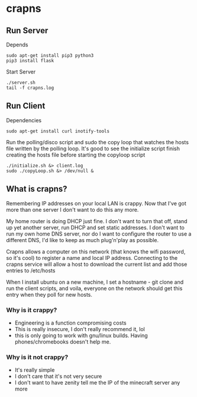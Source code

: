 # crapns

## Run Server

Depends
```
sudo apt-get install pip3 python3 
pip3 install flask
```

Start Server

```
./server.sh
tail -f crapns.log
```

## Run Client

Dependencies

```
sudo apt-get install curl inotify-tools
```

Run the polling/disco script and sudo the copy loop that watches the 
hosts file written by the polling loop. It's good to see the initialize
script finish creating the hosts file before starting the copyloop script

```
./initialize.sh &> client.log
sudo ./copyLoop.sh &> /dev/null &
```

## What is crapns?

Remembering IP addresses on your local LAN is crappy. Now that I've got more than 
one server I don't want to do this any more. 

My home router is doing DHCP just fine. I don't want to turn that off, stand up
yet another server, run DHCP and set static addresses. I don't want to run my own 
home DNS server, nor do I want to configure the router to use a different DNS, 
I'd like to keep as much plug'n'play as possible.

Crapns allows a computer on this network (that knows the wifi password, so it's cool)
to register a name and local IP address. Connecting to the crapns service will allow
a host to download the current list and add those entries to /etc/hosts

When I install ubuntu on a new machine, I set a hostname - git clone and run the client
scripts, and voila, everyone on the network should get this entry when they poll for 
new hosts. 

### Why is it crappy?
 * Engineering is a function compromising costs
 * This is really insecure, I don't really recommend it, lol
 * this is only going to work with gnu/linux builds. Having phones/chromebooks doesn't 
   help me. 

### Why is it not crappy?
 * It's really simple
 * I don't care that it's not very secure
 * I don't want to have zenity tell me the IP of the minecraft server any more
